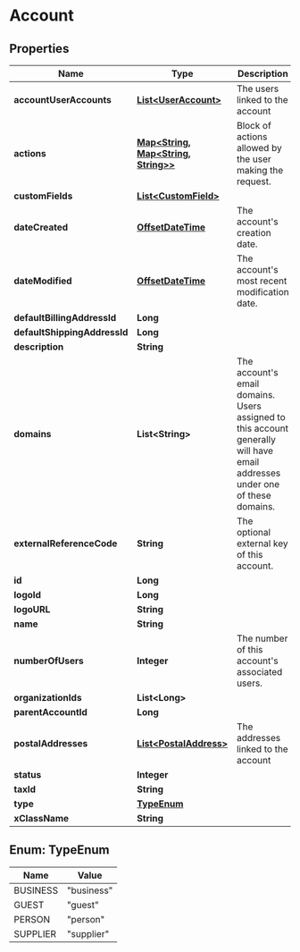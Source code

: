 # Account

## Properties
Name | Type | Description | Notes
------------ | ------------- | ------------- | -------------
**accountUserAccounts** | [**List&lt;UserAccount&gt;**](UserAccount.md) | The users linked to the account |  [optional]
**actions** | [**Map&lt;String, Map&lt;String, String&gt;&gt;**](Map.md) | Block of actions allowed by the user making the request. |  [optional]
**customFields** | [**List&lt;CustomField&gt;**](CustomField.md) |  |  [optional]
**dateCreated** | [**OffsetDateTime**](OffsetDateTime.md) | The account&#x27;s creation date. |  [optional]
**dateModified** | [**OffsetDateTime**](OffsetDateTime.md) | The account&#x27;s most recent modification date. |  [optional]
**defaultBillingAddressId** | **Long** |  |  [optional]
**defaultShippingAddressId** | **Long** |  |  [optional]
**description** | **String** |  |  [optional]
**domains** | **List&lt;String&gt;** | The account&#x27;s email domains. Users assigned to this account generally will have email addresses under one of these domains. |  [optional]
**externalReferenceCode** | **String** | The optional external key of this account. |  [optional]
**id** | **Long** |  |  [optional]
**logoId** | **Long** |  |  [optional]
**logoURL** | **String** |  |  [optional]
**name** | **String** |  | 
**numberOfUsers** | **Integer** | The number of this account&#x27;s associated users. |  [optional]
**organizationIds** | **List&lt;Long&gt;** |  |  [optional]
**parentAccountId** | **Long** |  |  [optional]
**postalAddresses** | [**List&lt;PostalAddress&gt;**](PostalAddress.md) | The addresses linked to the account |  [optional]
**status** | **Integer** |  |  [optional]
**taxId** | **String** |  |  [optional]
**type** | [**TypeEnum**](#TypeEnum) |  |  [optional]
**xClassName** | **String** |  |  [optional]

<a name="TypeEnum"></a>
## Enum: TypeEnum
Name | Value
---- | -----
BUSINESS | &quot;business&quot;
GUEST | &quot;guest&quot;
PERSON | &quot;person&quot;
SUPPLIER | &quot;supplier&quot;
